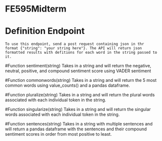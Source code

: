 # FE595Midterm

# Definition Endpoint
    To use this endpoint, send a post request containing json in thr format {"string": "your string here"}. The API will return json formatted results with defitions for each word in the string passed to it.
    
#Function sentiment(string)
    Takes in a string and will return the negative, neutral, positive, and compound sentiment score using VADER sentiment
    
#Function commonwords(string)
    Takes in a string and will return the 5 most common words using value_counts() and a pandas dataframe.

#Function pluralize(string)
    Takes in a string and will return the plural words associated with each individual token in the string.

#Function singularize(string)
    Takes in a string and will return the singular words associated with each individual token in the string.
    
#Function sentences(string)
    Takes in a string with multiple sentences and will return a pandas dataframe with the sentences and their compound sentiment scores in order from most positive to least. 
